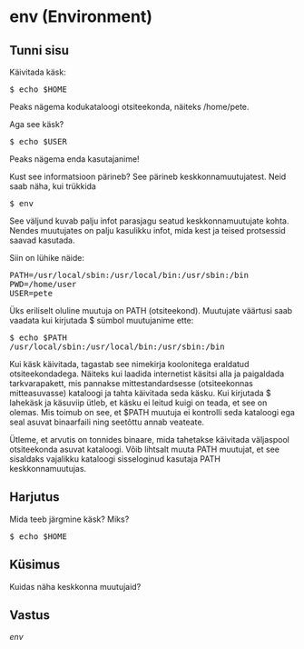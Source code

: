 # env (Environment)

## Tunni sisu

Käivitada käsk:

<pre>$ echo $HOME</pre>

Peaks nägema kodukataloogi otsiteekonda, näiteks /home/pete.

Aga see käsk?

<pre>$ echo $USER</pre> 

Peaks nägema enda kasutajanime!

Kust see informatsioon pärineb? See pärineb keskkonnamuutujatest. Neid saab näha, kui trükkida

<pre>$ env</pre> 

See väljund kuvab palju infot parasjagu seatud keskkonnamuutujate kohta. Nendes muutujates on palju kasulikku infot, mida kest ja teised protsessid saavad kasutada.

Siin on lühike näide:

<pre>
PATH=/usr/local/sbin:/usr/local/bin:/usr/sbin:/bin
PWD=/home/user
USER=pete
</pre>

Üks eriliselt oluline muutuja on PATH (otsiteekond). Muutujate väärtusi saab vaadata kui kirjutada $ sümbol muutujanime ette:

<pre>
$ echo $PATH
/usr/local/sbin:/usr/local/bin:/usr/sbin:/bin
</pre>

Kui käsk käivitada, tagastab see nimekirja koolonitega eraldatud otsiteekondadega. Näiteks kui laadida internetist käsitsi alla ja paigaldada tarkvarapakett, mis pannakse mittestandardsesse (otsiteekonnas mitteasuvasse) kataloogi ja tahta käivitada seda käsku. Kui kirjutada $ lahekäsk ja käsuviip ütleb, et käsku ei leitud kuigi on teada, et see on olemas. Mis toimub on see, et $PATH muutuja ei kontrolli seda kataloogi ega seal asuvat binaarfaili ning seetõttu annab veateate.

Ütleme, et arvutis on tonnides binaare, mida tahetakse käivitada väljaspool otsiteekonda asuvat kataloogi. Võib lihtsalt muuta PATH muutujat, et see sisaldaks vajalikku kataloogi sisseloginud kasutaja PATH keskkonnamuutujas.

## Harjutus

Mida teeb järgmine käsk? Miks?
<pre>$ echo $HOME</pre>

## Küsimus

Kuidas näha keskkonna muutujaid?

## Vastus

*env*
